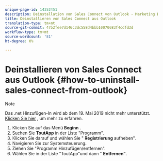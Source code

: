 ```yaml
---
unique-page-id: 14352451
description: Deinstallation von Sales Connect von Outlook - Marketing Docs - Produktdokumentation
title: Deinstallieren von Sales Connect aus Outlook
translation-type: tm+mt
source-git-commit: 47b2fee7d146c3dc558d4bbb10070683f4cdfd3d
workflow-type: tm+mt
source-wordcount: '81'
ht-degree: 0%

---
```



# Deinstallieren von Sales Connect aus Outlook {#how-to-uninstall-sales-connect-from-outlook}

>[!NOTE]
>
>Das .net Hinzufügen-In wird ab dem 19. Mai 2019 nicht mehr unterstützt. [Klicken Sie hier](http://nation.marketo.com/docs/DOC-7028-end-of-life-outlook-net-add-in-for-toutappmarketo-sales-connect) , um mehr zu erfahren.

1. Klicken Sie auf das Menü **Beginn** .
1. Suchen Sie **ToutApp** in der Liste &quot;Programm&quot;.
1. Klicken Sie darauf und wählen Sie &quot; **Registrierung** aufheben&quot;.
1. Navigieren Sie zur Systemsteuerung.
1. Ziehen Sie &quot;Programm Hinzufügen/entfernen&quot;.
1. Wählen Sie in der Liste &quot;ToutApp&quot;und dann &quot; **Entfernen&quot;**.

